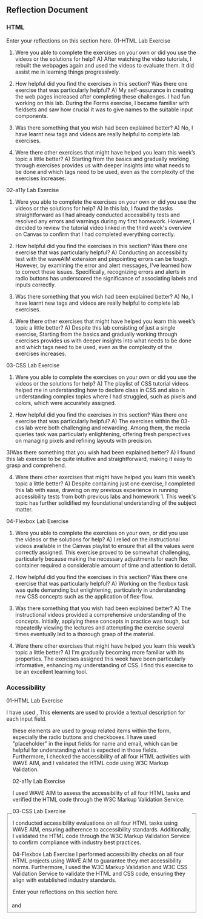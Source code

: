 ## Reflection Document

### HTML

Enter your reflections on this section here.
01-HTML Lab Exercise

1. Were you able to complete the exercises on your own or did you use the videos or the solutions for help?
A) After watching the video tutorials, I rebuilt the webpages again and used the videos to evaluate them. It did assist me in learning things progressively.

2. How helpful did you find the exercises in this section? Was there one exercise that was particularly helpful?
A) My self-assurance in creating the web pages increased after completing these challenges. I had fun working on this lab. During the Forms exercise, I became familiar with fieldsets and saw how crucial it was to give names to the suitable input components.

3) Was there something that you wish had been explained better?
A) No, I have learnt new tags and videos are really helpful to complete lab exercises.

4) Were there other exercises that might have helped you learn this week’s
topic a little better?
A) Starting from the basics and gradually working through exercises provides us with deeper insights into what needs to be done and which tags need to be used, even as the complexity of the exercises increases.

02-a11y Lab Exercise

1) Were you able to complete the exercises on your own or did you use the videos or the solutions for help?
A) In this lab, I found the tasks straightforward as I had already conducted accessibility tests and resolved any errors and warnings during my first homework. However, I decided to review the tutorial video linked in the third week's overview on Canvas to confirm that I had completed everything correctly.

2) How helpful did you find the exercises in this section? Was there one exercise that was particularly helpful?
A) Conducting an accessibility test with the waveAIM extension and pinpointing errors can be tough. However, by examining the error and alert messages, I've learned how to correct these issues. Specifically, recognizing errors and alerts in radio buttons has underscored the significance of associating labels and inputs correctly.

3) Was there something that you wish had been explained better?
A) No, I have learnt new tags and videos are really helpful to complete lab exercises.


4) Were there other exercises that might have helped you learn this week’s
topic a little better?
A) Despite this lab consisting of just a single exercise, Starting from the basics and gradually working through exercises provides us with deeper insights into what needs to be done and which tags need to be used, even as the complexity of the exercises increases.

03-CSS Lab Exercise

1) Were you able to complete the exercises on your own or did you use the
videos or the solutions for help?
A) The playlist of CSS tutorial videos helped me in understanding how to declare class in CSS and also in understanding complex topics where I had struggled, such as pixels and colors, which were accurately assigned.

2) How helpful did you find the exercises in this section? Was there one
exercise that was particularly helpful?
A) The exercises within the 03-css lab were both challenging and rewarding. Among them, the media queries task was particularly enlightening, offering fresh perspectives on managing pixels and refining layouts with precision.

3)Was there something that you wish had been explained better?
A) I found this lab exercise to be quite intuitive and straightforward, making it easy to grasp and comprehend.

4) Were there other exercises that might have helped you learn this week’s topic a little better?
A) Despite containing just one exercise, I completed this lab with ease, drawing on my previous experience in running accessibility tests from both previous labs and homework 1. This week's topic has further solidified my foundational understanding of the subject matter.

04-Flexbox Lab Exercise

 1) Were you able to complete the exercises on your own, or did you use the videos or the solutions for help?
 A) I relied on the instructional videos available in the Canvas playlist to ensure that all the values were correctly assigned. This exercise proved to be somewhat challenging, particularly because making the necessary adjustments for each flex container required a considerable amount of time and attention to detail.

 2. How helpful did you find the exercises in this section? Was there one exercise that was particularly helpful?
 A) Working on the flexbox task was quite demanding but enlightening, particularly in understanding new CSS concepts such as the application of flex-flow.

3. Was there something that you wish had been explained better?
A) The instructional videos provided a comprehensive understanding of the concepts. Initially, applying these concepts in practice was tough, but repeatedly viewing the lectures and attempting the exercise several times eventually led to a thorough grasp of the material.

4) Were there other exercises that might have helped you learn this week’s topic a little better?
A) I'm gradually becoming more familiar with its properties. The exercises assigned this week have been particularly informative, enhancing my understanding of CSS. I find this exercise to be an excellent learning tool.

### Accessibility
01-HTML Lab Exercise

I have used <label>, This <lable> elements are used to provide a textual description for each input field. <fieldset> and <legend> these elements are used to group related items within the form, especially the radio buttons and checkboxes. I have used "placeholder"
in the input fields for name and email, which can be helpful for understanding what is expected in those fields. Furthermore, I checked the accessibility of all four HTML activities with WAVE AIM, and I validated the HTML code using W3C Markup Validation.

02-a11y Lab Exercise

I used WAVE AIM to assess the accessibility of all four HTML tasks and verified the HTML code through the W3C Markup Validation Service.

03-CSS Lab Exercise

I conducted accessibility evaluations on all four HTML tasks using WAVE AIM, ensuring adherence to accessibility standards. Additionally, I validated the HTML code through the W3C Markup Validation Service to confirm compliance with industry best practices.

04-Flexbox Lab Exercise
I performed accessibility checks on all four HTML projects using WAVE AIM to guarantee they met accessibility norms. Furthermore, I used the W3C Markup Validation and W3C CSS Validation Service to validate the HTML and CSS code, ensuring they align with established industry standards.

Enter your reflections on this section here.
